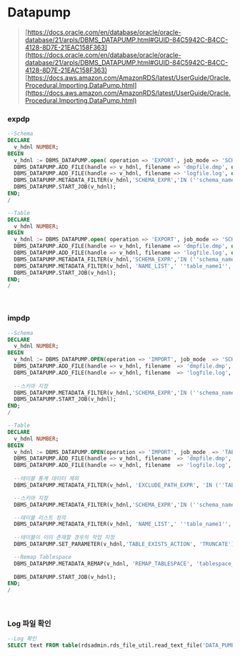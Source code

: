 Datapump
===

>[https://docs.oracle.com/en/database/oracle/oracle-database/21/arpls/DBMS_DATAPUMP.html#GUID-84C5942C-B4CC-4128-8D7E-21EAC158F363](https://docs.oracle.com/en/database/oracle/oracle-database/21/arpls/DBMS_DATAPUMP.html#GUID-84C5942C-B4CC-4128-8D7E-21EAC158F363)
>[https://docs.aws.amazon.com/AmazonRDS/latest/UserGuide/Oracle.Procedural.Importing.DataPump.html](https://docs.aws.amazon.com/AmazonRDS/latest/UserGuide/Oracle.Procedural.Importing.DataPump.html)

### expdp
```sql
--Schema
DECLARE
  v_hdnl NUMBER;
BEGIN
  v_hdnl := DBMS_DATAPUMP.open( operation => 'EXPORT', job_mode => 'SCHEMA', job_name=>null);
  DBMS_DATAPUMP.ADD_FILE(handle => v_hdnl, filename => 'dmpfile.dmp', directory => 'DATA_PUMP_DIR', filetype => dbms_datapump.ku$_file_type_dump_file);
  DBMS_DATAPUMP.ADD_FILE(handle => v_hdnl, filename => 'logfile.log', directory => 'DATA_PUMP_DIR', filetype => dbms_datapump.ku$_file_type_log_file);
  DBMS_DATAPUMP.METADATA_FILTER(v_hdnl,'SCHEMA_EXPR','IN (''schema_name1'',''schema_name2'' ... )');
  DBMS_DATAPUMP.START_JOB(v_hdnl);
END;
/

--Table
DECLARE
  v_hdnl NUMBER;
BEGIN
  v_hdnl := DBMS_DATAPUMP.open( operation => 'EXPORT', job_mode => 'SCHEMA', job_name=>null);
  DBMS_DATAPUMP.ADD_FILE(handle => v_hdnl, filename => 'dmpfile.dmp', directory => 'DATA_PUMP_DIR', filetype => dbms_datapump.ku$_file_type_dump_file);
  DBMS_DATAPUMP.ADD_FILE(handle => v_hdnl, filename => 'logfile.log', directory => 'DATA_PUMP_DIR', filetype => dbms_datapump.ku$_file_type_log_file);
  DBMS_DATAPUMP.METADATA_FILTER(v_hdnl,'SCHEMA_EXPR','IN (''schema_name1'',''schema_name2'' ... )');
  DBMS_DATAPUMP.METADATA_FILTER(v_hdnl, 'NAME_LIST',' ''table_name1'',''table_name2'' ...  ', 'TABLE');
  DBMS_DATAPUMP.START_JOB(v_hdnl);
END;
/
```

<br>

### impdp
```sql
--Schema
DECLARE
  v_hdnl NUMBER;
BEGIN
  v_hdnl := DBMS_DATAPUMP.OPEN(operation => 'IMPORT', job_mode  => 'SCHEMA', job_name  => null);
  DBMS_DATAPUMP.ADD_FILE(handle => v_hdnl, filename  => 'dmpfile.dmp', directory => 'DATA_PUMP_DIR', filetype  => dbms_datapump.ku$_file_type_dump_file);
  DBMS_DATAPUMP.ADD_FILE(handle => v_hdnl, filename  => 'logfile.log', directory => 'DATA_PUMP_DIR', filetype  => dbms_datapump.ku$_file_type_log_file);
  
  --스키마 지정
  DBMS_DATAPUMP.METADATA_FILTER(v_hdnl,'SCHEMA_EXPR','IN (''schema_name1'',''schema_name2'' ... )');
  DBMS_DATAPUMP.START_JOB(v_hdnl);
END;
/

--Table
DECLARE
  v_hdnl NUMBER;
BEGIN
  v_hdnl := DBMS_DATAPUMP.OPEN(operation => 'IMPORT', job_mode  => 'TABLE', job_name  => null);
  DBMS_DATAPUMP.ADD_FILE(handle => v_hdnl, filename  => 'dmpfile.dmp', directory => 'DATA_PUMP_DIR', filetype  => dbms_datapump.ku$_file_type_dump_file);
  DBMS_DATAPUMP.ADD_FILE(handle => v_hdnl, filename  => 'logfile.log', directory => 'DATA_PUMP_DIR', filetype  => dbms_datapump.ku$_file_type_log_file);
  
  --테이블 통계 데이터 제외
  DBMS_DATAPUMP.METADATA_FILTER(v_hdnl, 'EXCLUDE_PATH_EXPR', 'IN (''TABLE_STATISTICS'')');

  --스키마 지정
  DBMS_DATAPUMP.METADATA_FILTER(v_hdnl,'SCHEMA_EXPR','IN (''schema_name1'',''schema_name2'' ... )');

  --테이블 리스트 정의
  DBMS_DATAPUMP.METADATA_FILTER(v_hdnl, 'NAME_LIST',' ''table_name1'',''table_name2'' ...  ', 'TABLE');
  
  --테이블이 이미 존재할 경우의 작업 지정
  DBMS_DATAPUMP.SET_PARAMETER(v_hdnl,'TABLE_EXISTS_ACTION', 'TRUNCATE');

  --Remap Tablespace
  DBMS_DATAPUMP.METADATA_REMAP(v_hdnl, 'REMAP_TABLESPACE', 'tablespace_old', 'tablespace_new');
  
  DBMS_DATAPUMP.START_JOB(v_hdnl);
END;
/
```

<br>

### Log 파일 확인
```sql
--Log 확인
SELECT text FROM table(rdsadmin.rds_file_util.read_text_file('DATA_PUMP_DIR','logfile.log'));
```

<br>
